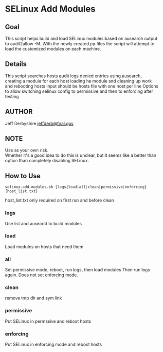 # SELinux Add Modules

## Goal
This script helps build and load SELinux modules based on 
ausearch output to audit2allow -M.  With the newly created pp 
files the script will attempt to load the customized modules 
on each machine.
	
## Details
This script searches hosts audit logs denied entries using ausearch, 
creating a module for each host loading he module and cleaning 
up work and rebooting hosts 
Input should be hosts file with one host per line
Options to allow switching selinux config to permissive 
and then to enforcing after testing

## AUTHOR
Jeff Derbyshire <jeffderb@fnal.gov>

## NOTE
Use as your own risk.  
Whether it's a good idea to do this is unclear, but it seems 
like a better than option than completely disabling SELinux.

## How to Use
```Shell
selinux.add.modules.sh {logs|load|all|clean|permissive|enforcing} {host_list.txt}
```
host_list.txt only required on first run and before clean

### logs
Use list and ausearct to build modules

### load
Load modules on hosts that need them

### all
Set permissive mode, reboot, run logs, then load modules
Then run logs again.  Does not set enforcing mode.

### clean
remove tmp dir and sym link

### permissive
Put SELinux in permssive and reboot hosts

### enforcing
Put SELinux in enforcing mode and reboot hosts
